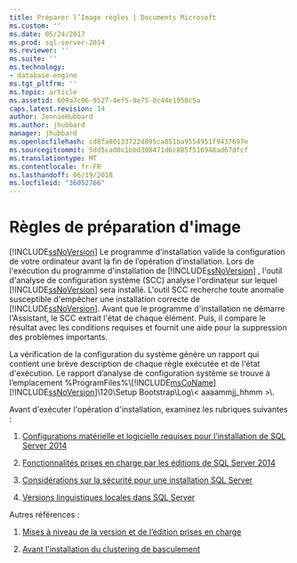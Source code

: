 ```yaml
---
title: Préparer l’Image règles | Documents Microsoft
ms.custom: ''
ms.date: 05/24/2017
ms.prod: sql-server-2014
ms.reviewer: ''
ms.suite: ''
ms.technology:
- database-engine
ms.tgt_pltfrm: ''
ms.topic: article
ms.assetid: 609a7c06-9527-4ef5-8e75-0c44e1958c5a
caps.latest.revision: 14
author: JennieHubbard
ms.author: jhubbard
manager: jhubbard
ms.openlocfilehash: cd8fa80133722d895ca851ba9554951f9437697e
ms.sourcegitcommit: 5dd5cad0c1bbd308471d6c885f516948ad67dfcf
ms.translationtype: MT
ms.contentlocale: fr-FR
ms.lasthandoff: 06/19/2018
ms.locfileid: "36052766"
---
```

# <a name="prepare-image-rules"></a>Règles de préparation d'image
  [!INCLUDE[ssNoVersion](../../includes/ssnoversion-md.md)] Le programme d’installation valide la configuration de votre ordinateur avant la fin de l’opération d’installation. Lors de l'exécution du programme d'installation de [!INCLUDE[ssNoVersion](../../includes/ssnoversion-md.md)] , l'outil d'analyse de configuration système (SCC) analyse l'ordinateur sur lequel [!INCLUDE[ssNoVersion](../../includes/ssnoversion-md.md)] sera installé. L'outil SCC recherche toute anomalie susceptible d'empêcher une installation correcte de [!INCLUDE[ssNoVersion](../../includes/ssnoversion-md.md)]. Avant que le programme d'installation ne démarre l'Assistant, le SCC extrait l'état de chaque élément. Puis, il compare le résultat avec les conditions requises et fournit une aide pour la suppression des problèmes importants.  
  
 La vérification de la configuration du système génère un rapport qui contient une brève description de chaque règle exécutée et de l'état d'exécution. Le rapport d’analyse de configuration système se trouve à l’emplacement %ProgramFiles%\\[!INCLUDE[msCoName](../../includes/msconame-md.md)][!INCLUDE[ssNoVersion](../../includes/ssnoversion-md.md)]\120\Setup Bootstrap\Log\\< aaaammjj_hhmm >\\.  
  
 Avant d'exécuter l'opération d'installation, examinez les rubriques suivantes :  
  
1.  [Configurations matérielle et logicielle requises pour l’installation de SQL Server 2014](hardware-and-software-requirements-for-installing-sql-server.md)  
  
2.  [Fonctionnalités prises en charge par les éditions de SQL Server 2014](../../../2014/getting-started/features-supported-by-the-editions-of-sql-server-2014.md)  
  
3.  [Considérations sur la sécurité pour une installation SQL Server](../../../2014/sql-server/install/security-considerations-for-a-sql-server-installation.md)  
  
4.  [Versions linguistiques locales dans SQL Server](../../../2014/sql-server/install/local-language-versions-in-sql-server.md)  
  
 Autres références :  
  
1.  [Mises à niveau de la version et de l’édition prises en charge](../../database-engine/install-windows/supported-version-and-edition-upgrades.md)  
  
2.  [Avant l'installation du clustering de basculement](../failover-clusters/install/before-installing-failover-clustering.md)  
  
  